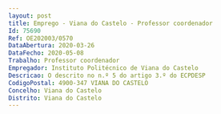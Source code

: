 ```yaml
--- 
layout: post
title: Emprego - Viana do Castelo - Professor coordenador
Id: 75690
Ref: OE202003/0570
DataAbertura: 2020-03-26
DataFecho: 2020-05-08
Trabalho: Professor coordenador
Empregador: Instituto Politécnico de Viana do Castelo
Descricao: O descrito no n.º 5 do artigo 3.º do ECPDESP
CodigoPostal: 4900-347 VIANA DO CASTELO
Concelho: Viana do Castelo
Distrito: Viana do Castelo
--- 
```

